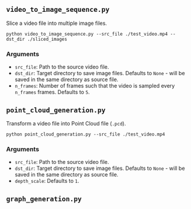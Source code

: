 ## `video_to_image_sequence.py`

Slice a video file into multiple image files.

```
python video_to_image_sequence.py --src_file ./test_video.mp4 --dst_dir ./sliced_images
```

### Arguments

* `src_file`: Path to the source video file.
* `dst_dir`: Target directory to save image files. Defaults to `None` - will be saved in the same directory as source file.
* `n_frames`: Number of frames such that the video is sampled every `n_frames` frames. Defaults to `5`.


## `point_cloud_generation.py`

Transform a video file into Point Cloud file (`.pcd`).
```
python point_cloud_generation.py --src_file ./test_video.mp4
```

### Arguments

* `src_file`: Path to the source video file.
* `dst_dir`: Target directory to save image files. Defaults to `None` - will be saved in the same directory as source file.
* `depth_scale`: Defaults to `1`.


## `graph_generation.py`
